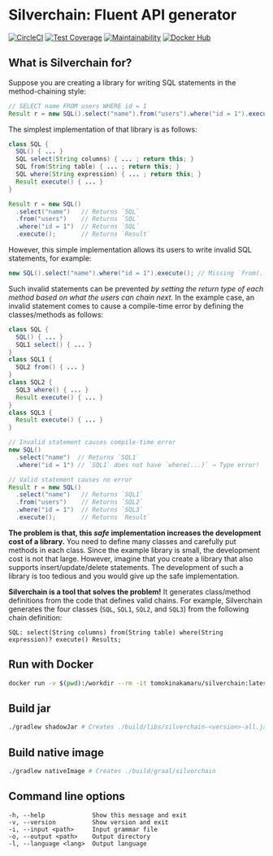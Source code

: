 # Silverchain: Fluent API generator

[![CircleCI](https://circleci.com/gh/tomokinakamaru/silverchain.svg?style=shield)](https://circleci.com/gh/tomokinakamaru/silverchain)
[![Test Coverage](https://api.codeclimate.com/v1/badges/4d1d4a6e304a8c3bc707/test_coverage)](https://codeclimate.com/github/tomokinakamaru/silverchain/test_coverage)
[![Maintainability](https://api.codeclimate.com/v1/badges/4d1d4a6e304a8c3bc707/maintainability)](https://codeclimate.com/github/tomokinakamaru/silverchain/maintainability)
[![Docker Hub](https://img.shields.io/badge/docker-ready-blue.svg)](https://hub.docker.com/r/tomokinakamaru/silverchain)

## What is Silverchain for?

Suppose you are creating a library for writing SQL statements in the method-chaining style:

```java
// SELECT name FROM users WHERE id = 1
Result r = new SQL().select("name").from("users").where("id = 1").execute();
```

The simplest implementation of that library is as follows:

```java
class SQL {
  SQL() { ... }
  SQL select(String columns) { ... ; return this; }
  SQL from(String table) { ... ; return this; }
  SQL where(String expression) { ... ; return this; }
  Result execute() { ... }
}

Result r = new SQL()
  .select("name")   // Returns `SQL`
  .from("users")    // Returns `SQL`
  .where("id = 1")  // Returns `SQL`
  .execute();       // Returns `Result`
```

However, this simple implementation allows its users to write invalid SQL statements, for example:

```java
new SQL().select("name").where("id = 1").execute(); // Missing `from(...)`
```

Such invalid statements can be prevented *by setting the return type of each method based on what the users can chain next*. In the example case, an invalid statement comes to cause a compile-time error by defining the classes/methods as follows:

```java
class SQL {
  SQL() { ... }
  SQL1 select() { ... }
}
class SQL1 {
  SQL2 from() { ... }
}
class SQL2 {
  SQL3 where() { ... }
  Result execute() { ... }
}
class SQL3 {
  Result execute() { ... }
}

// Invalid statement causes compile-time error
new SQL()
  .select("name")  // Returns `SQL1`
  .where("id = 1") // `SQL1` does not have `where(...)` → Type error!

// Valid statement causes no error
Result r = new SQL()
  .select("name")   // Returns `SQL1`
  .from("users")    // Returns `SQL2`
  .where("id = 1")  // Returns `SQL3`
  .execute();       // Returns `Result`
```

**The problem is that, this *safe* implementation increases the development cost of a library.** You need to define many classes and carefully put methods in each class. Since the example library is small, the development cost is not that large. However, imagine that you create a library that also supports insert/update/delete statements. The development of such a library is too tedious and you would give up the safe implementation.

**Silverchain is a tool that solves the problem!** It generates class/method definitions from the code that defines valid chains. For example, Silverchain generates the four classes (`SQL`, `SQL1`, `SQL2`, and `SQL3`) from the following chain definition:

```
SQL: select(String columns) from(String table) where(String expression)? execute() Results;
```

## Run with Docker

```sh
docker run -v $(pwd):/workdir --rm -it tomokinakamaru/silverchain:latest
```

## Build jar

```sh
./gradlew shadowJar # Creates ./build/libs/silverchain-<version>-all.jar
```

## Build native image

```sh
./gradlew nativeImage # Creates ./build/graal/silverchain
```

## Command line options

```
-h, --help             Show this message and exit
-v, --version          Show version and exit
-i, --input <path>     Input grammar file
-o, --output <path>    Output directory
-l, --language <lang>  Output language
```

